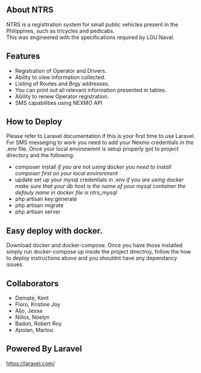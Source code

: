 ## About NTRS

NTRS is a registtration system for small public vehicles present in the Philippines, such as tricycles and pedicabs. 
</br>
This was engineered with the specifications required by LGU Naval. 

## Features
- Registration of Operator and Drivers.
- Ability to view information collected.
- Listing of Routes and Brgy addresses.
- You can print out all relevant information presented in tables.
- Ability to renew Operator registration.
- SMS capabilities using NEXMO API

## How to Deploy

Please refer to Laravel documentation if this is your first time to use Laravel.
For SMS messeging to work you need to add your Nexmo credentials in the .env file.
Once your local environemnt is setup properly got to project directory and the following:

- composer install *if you are not using docker you need to install composer first on your local environment*
- update set up your mysql credentials in .env *if you are using docker make sure that your db host is the name of your mysql container the defauly name in docker file is ntrs_mysql*
- php artisan key:generate 
- php artisan migrate 
- php artisan server

## Easy deploy with docker.

Download docker and docker-compose. Once you have those installed simply run docker-compose up inside the project 
directroy, follow the how to deploy instructions above and you shouldnt have any dependancy issues.

## Collaborators

- Demate, Kent
- Floro, Kristine Joy
- Aljo, Jessa
- Nillos, Noelyn
- Badon, Robert Roy
- Apolan, Marlou

## Powered By Laravel

https://laravel.com/

